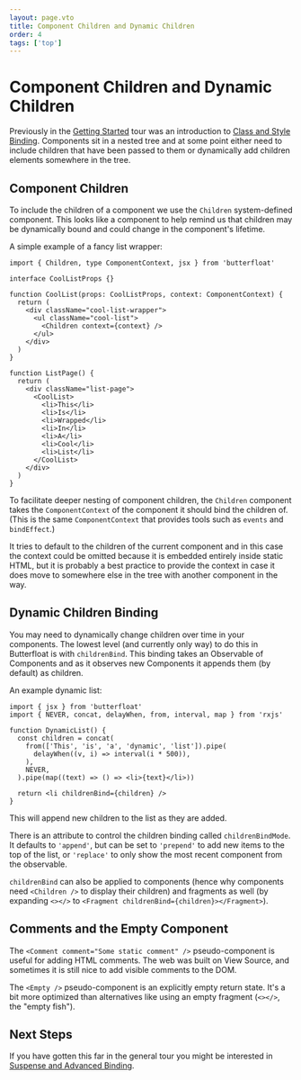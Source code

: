 ```yaml
---
layout: page.vto
title: Component Children and Dynamic Children
order: 4
tags: ['top']
---
```


# Component Children and Dynamic Children

Previously in the [Getting Started][started] tour was an introduction
to [Class and Style Binding][style]. Components sit in a nested tree
and at some point either need to include children that have been
passed to them or dynamically add children elements somewhere in the
tree.

## Component Children

To include the children of a component we use the `Children`
system-defined component. This looks like a component to help remind
us that children may be dynamically bound and could change in the
component's lifetime.

A simple example of a fancy list wrapper:

```tsx
import { Children, type ComponentContext, jsx } from 'butterfloat'

interface CoolListProps {}

function CoolList(props: CoolListProps, context: ComponentContext) {
  return (
    <div className="cool-list-wrapper">
      <ul className="cool-list">
        <Children context={context} />
      </ul>
    </div>
  )
}

function ListPage() {
  return (
    <div className="list-page">
      <CoolList>
        <li>This</li>
        <li>Is</li>
        <li>Wrapped</li>
        <li>In</li>
        <li>A</li>
        <li>Cool</li>
        <li>List</li>
      </CoolList>
    </div>
  )
}
```

To facilitate deeper nesting of component children, the `Children`
component takes the `ComponentContext` of the component it should
bind the children of. (This is the same `ComponentContext` that
provides tools such as `events` and `bindEffect`.)

It tries to default to the children of the current component and in
this case the context could be omitted because it is embedded
entirely inside static HTML, but it is probably a best practice to
provide the context in case it does move to somewhere else in the
tree with another component in the way.

## Dynamic Children Binding

You may need to dynamically change children over time in your
components. The lowest level (and currently only way) to do this
in Butterfloat is with `childrenBind`. This binding takes an
Observable of Components and as it observes new Components it
appends them (by default) as children.

An example dynamic list:

```tsx
import { jsx } from 'butterfloat'
import { NEVER, concat, delayWhen, from, interval, map } from 'rxjs'

function DynamicList() {
  const children = concat(
    from(['This', 'is', 'a', 'dynamic', 'list']).pipe(
      delayWhen((v, i) => interval(i * 500)),
    ),
    NEVER,
  ).pipe(map((text) => () => <li>{text}</li>))

  return <li childrenBind={children} />
}
```

This will append new children to the list as they are added.

There is an attribute to control the children binding called
`childrenBindMode`. It defaults to `'append'`, but can be set
to `'prepend'` to add new items to the top of the list, or
`'replace'` to only show the most recent component from the
observable.

`childrenBind` can also be applied to components (hence why
components need `<Children />` to display their children) and
fragments as well (by expanding `<></>` to
`<Fragment childrenBind={children}></Fragment>`).

## Comments and the Empty Component

The `<Comment comment="Some static comment" />` pseudo-component is
useful for adding HTML comments. The web was built on View Source, and
sometimes it is still nice to add visible comments to the DOM.

The `<Empty />` pseudo-component is an explicitly empty return state.
It's a bit more optimized than alternatives like using an empty fragment
(`<></>`, the "empty fish").

## Next Steps

If you have gotten this far in the general tour you might be
interested in [Suspense and Advanced Binding][suspense].

[started]: ./getting-started.md
[style]: ./style.md
[suspense]: ./suspense.md
